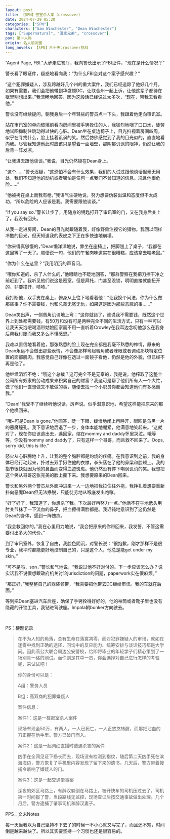 ```yaml
---
layout: post
title: 【SPN】密室杀人案（crossover）
date: 2024-07-29 05:20
categories: ["SPN"]
characters: ["Sam Winchester", "Dean Winchester"]
tags: ["Supernatural", "温家兄弟", "crossover"]
pov: 第一人称
origin: 名人朋友圈
long_novels: 【SPN】三十天crossover挑战
---
```


“Agent Page, FBI.”大步走进警厅，我向警长出示了FBI证件，“现在是什么情况？”

警长看了眼证件，疑惑地看向我：“为什么FBI会对这个案子感兴趣？”

“这个犯罪嫌疑人，涉及跨越好几个州的重大案件，我们已经追踪了他好几个月，如果有需要，我们会把他带到华盛顿DC，让联合州一起上诉，让他这辈子都待在狱里别想出来。”我流畅地回答，因为这段话已经说过太多次，“现在，带我去看看他。”

警长没有继续提问，朝我身后一个年轻些的警员点一下头，我跟着他走向审讯室。

站在审讯室的单向玻璃前看向房间里被手铐拴住的人，我猛烈地咽了口口水，徒劳地试图抑制住跳动得过快的心脏。Dean坐在桌边椅子上，目光扫视着房间四周，似乎在寻找什么，脸上挂着讥讽的笑。然后仿佛感觉到了我的目光似的，直直地看向我。尽管我知道他此时应该只是望着一面墙壁，那阴郁讥讽的眼神，仍然让我的后背一阵发凉。

“让我进去跟他谈谈。”我说，目光仍然锁在Dean身上。

“这个……”警长迟疑，“这恐怕不会有什么效果，我们的人试过跟他谈话但毫无用处，我们不知道他的动机或者哪怕是任何一点我们不曾知道的信息。况且他很危险……”

“他被拷在桌上而我有枪，”我语气生硬地说，努力想要伪装出温和态度但不太成功，“所以危险的人应该是我。我需要跟他谈谈。”

“If you say so.”警长让步了，用随身的钥匙打开了审讯室的门，又在我身后关上了。我没有回头。

从我一走进房间，Dean的目光就跟随着我，好像野兽注视它的猎物。我回以同样冷酷的目光，但天知道我的表皮之下正在多快速地崩塌。

“你来得真够慢的，”Dean懒洋洋地说，靠坐在座椅上，把脚翘上了桌子，“我都在这里等了一天了。顺便说一句，他们的午餐肉味道实在很糟糕，应该拿去喂老鼠。”

“你为什么在这里？”我用阴沉的声音问。

“哦你知道的，杀了人什么的，”他眼睛也不眨地回答，“那群警察在我把刀擦干净之前赶到了。我听见他们说这是密室，但是拜托，门甚至没锁，明明直接就能扭开的，非要撞开，啧啧。”

我打断他，双手支在桌上，俯身从上往下地看着他：“让我换个问法，你为什么做那些事？你不需要钱，也和总裁无冤无仇，如果这是因为那些恶魔的事……”

Dean笑出声，一侧唇角讥诮地上弯：“这你就错了，谁说我不需要钱，既然这个世界上到处都需要钱，有50万和没有可是两种完全不同的生活方式，只有一种可以让我天天泡吧喝酒带姑娘回家而不用一直听着Crowley在我耳边念叨他怎么在我身后帮我付账而我又多么不懂感恩。”

我难以置信地看着他，那张熟悉的脸上现在完全都是我毫不熟悉的神情，原来的Dean永远不会做出那些表情，不会像那样弯起唇角或者眯眼或者调动那块特定位置的面部肌肉。我感觉自己好像在透过一面镜子看他，仍然是他的外貌，但已经不再是他了。

他继续滔滔不绝：“哦这个总裁？这可完全不是无辜的，我是说，他榨取了这整个公司所有奴隶的劳动成果来积累自己的财富？我这可是帮了他们所有人一个大忙，做了他们一直想做又不敢做的事，随便去找一个小职员你都会知道他们有多感谢我。”

“Dean!”我受不了继续听他说话，厉声说。似乎潜意识地，希望这样能把原来的那个他唤回来。

“哦~可是Dean is gone.”他回答，眨一下眼，缓慢地闭上再睁开，眼眸是乌黑一片的恶魔瞳孔。我下意识地后退了一步，身体本能地绷紧，他满意地笑起来。“这就对了，现在你应该逃出去，逃回家，缩在mommy and daddy怀里哭泣。哦等等，你没有mommy and daddy了，只有这样一个哥哥，而且救不回来了。Oops, sorry kid, this is life.”

怒火从心脏腾地上升，让我的整个胸腔都是灼烧的疼痛。在我意识到之前，我的身体已经行动起来，扑过去双手揪住他的衣襟，拳头落在了他的鼻梁和脸颊上。我的指节很快就因为他的鼻血而变得血迹斑斑。他仍然没有停下嘲讽讥诮的笑。我想把这个笑从哥哥这张完美的脸上撕下来。我想要原来的Dean回来。

警长和另外两个警员从外面冲进来一人一边地把我拉住往外拖，我挣扎着想要重新扑向恶魔Dean但无法挣脱，只能徒劳地从喉底发出咆哮。

“好了好了，我知道了，你想杀了我。下次最好再努力一点。”他满不在乎地低头用肘关节抹了一下流血的鼻子，把血擦得满脸都是。我迟钝地意识到了这仍然是Dean的身体，感到一阵愧疚。

“我会救回你的。”我在心里用力地说，“我会把原来的你带回来，我发誓，不管这需要付出多大的代价。”

到了审讯室外，恢复了自由，我脸色阴沉，对警长说：“很抱歉，刚才那样不是很专业，我平时都能更好地控制自己的，只是这个人，他总是能get under my skin。”

“可不是吗，son，”警长和气地说，“我说过他不好对付的。下一步应该怎么办？说实话我不说很想跟政府机关讨论jurisdiction的问题，paperwork实在很麻烦。”

“那正好，”我整整自己的西装领带，“我需要把他带去DC继续审讯。我的车就在后面。”

等到把Dean塞进汽车后座，确保了手铐拴得好好的，他的袖筒或者靴子里也没有隐藏的开锁工具，我钻进驾驶座。Impala朝bunker方向驶去。

<br>

PS：梗题记录

> 在不为人知的角落，总有生命在落寞凋零，而对犯罪嫌疑人的审讯，就如在迷雾中找到正确的途径，问询中的反应能力、统筹安排与谈话技巧都是大学问。因此燕公大联合周边公安警校，给即将毕业的年轻学子们精心策划了一场别具一格的测试。而你则是其中一员，你会选择对自己进行怎样的考验呢，来试试吧！
>
> 你的身份可以是：
>
> A组：警务人员
>
> B组：高双商的犯罪嫌疑人
>
> 案件信息：
>
> 案件1：这是一桩密室杀人案件
>
> 现场有现金50万，有两人，一人已死亡，一人正悠悠转醒，而那把沾血的刀正握在他手里。警方已破门而入。
>
> 案件2：这是一起网红直播时遭遇杀害的案件
>
> 凶手在全网见证下扬长而去，现场没有检测到指纹，随后第二天凶手死在滨海海边，警方恢复了手机里内容发现了留下来的遗书。几天后，警方带着搜捕令敲响了嫌疑人的门。
>
> 案件3：这是一起交通肇事案
>
> 深夜的郊区马路上，有醉汉躺倒在马路上，被开快车的司机压过去了，司机第一时间报了警，当段路线无监控，现场查证后按交通事故做出处理。几个月后，警方逮捕了肇事司机和醉汉妻子。

PPS：文末Notes

每一天当我以为自己坚持不下去了的时候一不小心就又写完了，而且还不短，时间倒是越来越快了。所以其实要坚持一个习惯也还是很容易的。
